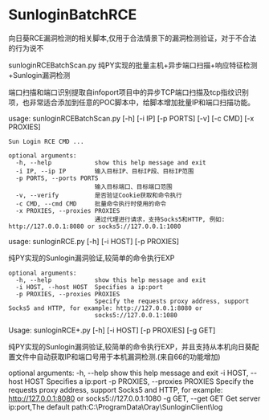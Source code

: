 # SunloginBatchRCE


向日葵RCE漏洞检测的相关脚本,仅用于合法情景下的漏洞检测验证，对于不合法的行为说不


sunloginRCEBatchScan.py 纯PY实现的批量主机+异步端口扫描+响应特征检测+Sunlogin漏洞检测


端口扫描和端口识别提取自infoport项目中的异步TCP端口扫描及tcp指纹识别项，也非常适合添加到任意的POC脚本中，给脚本增加批量IP和端口扫描功能。


usage: sunloginRCEBatchScan.py [-h] [-i IP] [-p PORTS] [-v] [-c CMD] [-x PROXIES]

    Sun Login RCE CMD ...

    optional arguments:
      -h, --help            show this help message and exit
      -i IP, --ip IP        输入目标IP、目标IP段、目标IP范围
      -p PORTS, --ports PORTS
                            输入目标端口、目标端口范围
      -v, --verify          是否验证Cookie获取和命令执行
      -c CMD, --cmd CMD     批量命令执行时使用的命令
      -x PROXIES, --proxies PROXIES
                            通过代理进行请求，支持Socks5和HTTP, 例如: http://127.0.0.1:8080 or socks5://127.0.0.1:1080
                            


usage: sunloginRCE.py [-h] [-i HOST] [-p PROXIES]

纯PY实现的Sunlogin漏洞验证,较简单的命令执行EXP

    optional arguments:
      -h, --help            show this help message and exit
      -i HOST, --host HOST  Specifies a ip:port
      -p PROXIES, --proxies PROXIES
                            Specify the requests proxy address, support Socks5 and HTTP, for example: http://127.0.0.1:8080 or
                            socks5://127.0.0.1:1080
                           
                           
Usage: sunloginRCE+.py [-h] [-i HOST] [-p PROXIES] [-g GET]


纯PY实现的Sunlogin漏洞验证,较简单的命令执行EXP，并且支持从本机向日葵配置文件中自动获取IP和端口号用于本机漏洞检测.(来自66的功能增加)


optional arguments:
  -h, --help            show this help message and exit
  -i HOST, --host HOST  Specifies a ip:port
  -p PROXIES, --proxies PROXIES
                        Specify the requests proxy address, support Socks5 and HTTP, for example: http://127.0.0.1:8080 or
                        socks5://127.0.0.1:1080
  -g GET, --get GET     Get server ip:port,The default path:C:\ProgramData\Oray\SunloginClient\log
  



